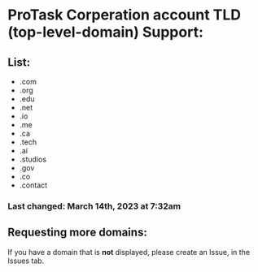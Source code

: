 # ProTask Corperation account TLD (top-level-domain) Support: 

## List: 
* .com
* .org
* .edu
* .net
* .io
* .me
* .ca
* .tech
* .ai
* .studios
* .gov
* .co
* .contact

### Last changed: March 14th, 2023 at 7:32am

## Requesting more domains:

If you have a domain that is **not** displayed, please create an Issue, in the Issues tab.

